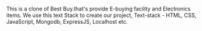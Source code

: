 This is a clone of Best Buy.that's provide E-buying facility and Electronics items. We use this text Stack to create our project, Text-stack - HTML, CSS, JavaScript, Mongodb, ExpressJS, Localhost etc.
